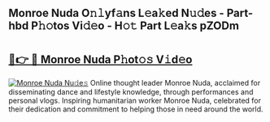 ## Monroe Nuda O𝚗𝚕yf𝚊ns L𝚎a𝚔ed N𝚞𝚍es - Part-hbd P𝚑𝚘tos Vi𝚍𝚎o - H𝚘𝚝 Part L𝚎a𝚔s pZODm

# <h2><a href="http://kfbzqls.oniu.top/?m=Monroe+Nuda">🔗👉 🔴 Monroe Nuda P𝚑ot𝚘𝚜 V𝚒d𝚎o</a></h2>

[![Monroe Nuda Nu𝚍e𝚜](https://i.imgur.com/0qMVB7G.gif)](http://kfbzqls.oniu.top/?m=Monroe+Nuda)
Online thought leader Monroe Nuda, acclaimed for disseminating dance and lifestyle knowledge, through performances and personal vlogs. Inspiring humanitarian worker Monroe Nuda, celebrated for their dedication and commitment to helping those in need around the world.  

